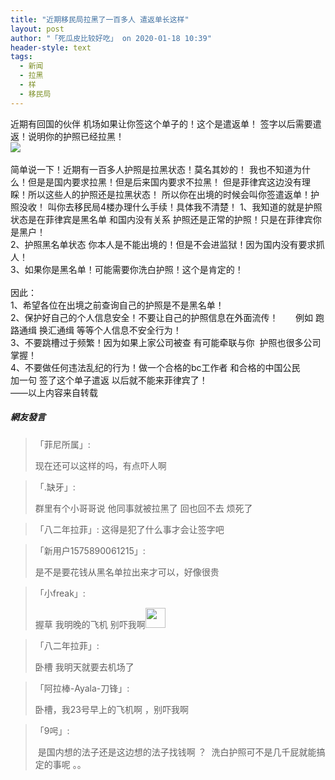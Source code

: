 ```yaml
---
title: "近期移民局拉黑了一百多人 遣返单长这样"
layout: post
author: "「死瓜皮比较好吃」 on 2020-01-18 10:39"
header-style: text
tags:
  - 新闻
  - 拉黑
  - 样
  - 移民局
---
```


近期有回国的伙伴 机场如果让你签这个单子的！这个是遣返单！
签字以后需要遣返！说明你的护照已经拉黑！
<br>
<img src="http://images.feileyuan.com/images/ueditor/2020011810330000331332.jpg">
<br>
<br>
简单说一下！近期有一百多人护照是拉黑状态！莫名其妙的！
我也不知道为什么！但是是国内要求拉黑！但是后来国内要求不拉黑！
但是菲律宾这边没有理睬！所以这些人的护照还是拉黑状态！
所以你在出境的时候会叫你签遣返单！护照没收！
叫你去移民局4楼办理什么手续！具体我不清楚！
1、我知道的就是护照状态是在菲律宾是黑名单 和国内没有关系 护照还是正常的护照！只是在菲律宾你是黑户！
<br>
2、护照黑名单状态 你本人是不能出境的！但是不会进监狱！因为国内没有要求抓人！
<br>
3、如果你是黑名单！可能需要你洗白护照！这个是肯定的！
<br>
<br>
因此：
<br>
1、希望各位在出境之前查询自己的护照是不是黑名单！
<br>
2、保护好自己的个人信息安全！不要让自己的护照信息在外面流传！
&nbsp; &nbsp; &nbsp; 例如 跑路通缉 换汇通缉 等等个人信息不安全行为！
<br>
3、不要跳槽过于频繁！因为如果上家公司被查 有可能牵联与你&nbsp; 护照也很多公司掌握！
<br>
4、不要做任何违法乱纪的行为！做一个合格的bc工作者 和合格的中国公民&nbsp; &nbsp;
<br>
加一句 签了这个单子遣返 以后就不能来菲律宾了！
<br>
——以上内容来自转载
<br>

##### 網友發言 
> 「菲尼所属」:
> <p>现在还可以这样的吗，有点吓人啊</p>

> 「.缺牙」:
> <p>群里有个小哥哥说 他同事就被拉黑了 回也回不去 烦死了</p>

> 「八二年拉菲」:
> 这得是犯了什么事才会让签字吧

> 「新用户1575890061215」:
> <p>是不是要花钱从黑名单拉出来才可以，好像很贵</p>

> 「小freak」:
> <p>握草 我明晚的飞机 别吓我啊<img src="http://images.feileyuan.com/images/ueditor/dialogs/emotion/images/default/df_003.gif" width="32" height="32"></p>

> 「八二年拉菲」:
> <p>卧槽 我明天就要去机场了</p>

> 「阿拉棒-Ayala-刀锋」:
> <p>卧槽，我23号早上的飞机啊 ，别吓我啊</p>

> 「9呺」:
> <p>&nbsp;是国内想的法子还是这边想的法子找钱啊 ？&nbsp; 洗白护照可不是几千屁就能搞定的事呢 。。&nbsp;</p>


